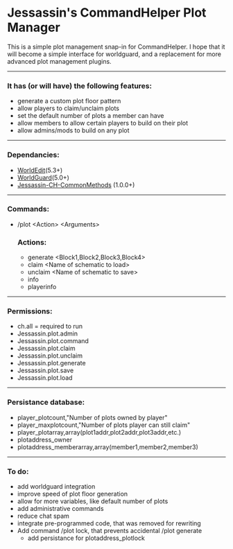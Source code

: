 # **Jessassin's CommandHelper Plot Manager**

This is a simple plot management snap-in for CommandHelper. I hope that it will become a simple interface for worldguard, and a replacement for more advanced plot management plugins.

***

### It has (or will have) the following features:
* generate a custom plot floor pattern
* allow players to claim/unclaim plots
* set the default number of plots a member can have
* allow members to allow certain players to build on their plot
* allow admins/mods to build on any plot

***

### Dependancies:
* [WorldEdit](http://dev.bukkit.org/server-mods/worldedit/)(5.3+)
* [WorldGuard](http://dev.bukkit.org/server-mods/worldguard/)(5.0+)
* [Jessassin-CH-CommonMethods](https://github.com/Jessassin/Jessassin-CH-CommonMethods) (1.0.0+)

***

### Commands:
* /plot \<Action\> \<Arguments\>
	### Actions:
	* generate \<Block1,Block2,Block3,Block4\>
	* claim \<Name of schematic to load\>
	* unclaim \<Name of schematic to save\>
	* info
	* playerinfo

***

### Permissions:
* ch.all = required to run
* Jessassin.plot.admin
* Jessassin.plot.command
* Jessassin.plot.claim
* Jessassin.plot.unclaim
* Jessassin.plot.generate
* Jessassin.plot.save
* Jessassin.plot.load

***

### Persistance database:
* player_plotcount,"Number of plots owned by player"
* player_maxplotcount,"Number of plots player can still claim"
* player_plotarray,array(plot1addr,plot2addr,plot3addr,etc.)
* plotaddress_owner
* plotaddress_memberarray,array(member1,member2,member3)

***

### To do:
* add worldguard integration
* improve speed of plot floor generation
* allow for more variables, like default number of plots
* add administrative commands
* reduce chat spam
* integrate pre-programmed code, that was removed for rewriting
* Add command /plot lock, that prevents accidental /plot generate
	* add persistance for plotaddress_plotlock
